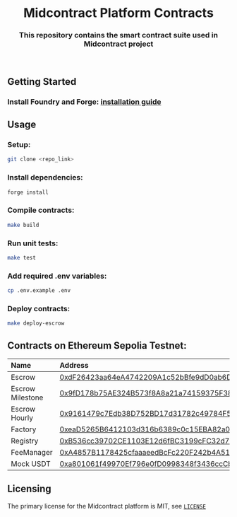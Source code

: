 # <h1 align="center"> Midcontract Platform Contracts </h1>

<h3 align="center"> This repository contains the smart contract suite used in Midcontract project </h3>
<br>

## Getting Started

### Install Foundry and Forge: [installation guide](https://book.getfoundry.sh/getting-started/installation)

## Usage

### Setup:
```bash
git clone <repo_link>
```
### Install dependencies:
```bash
forge install
```

### Compile contracts:
```bash
make build
```
### Run unit tests:
```bash
make test
```
### Add required .env variables:
```bash
cp .env.example .env
```
### Deploy contracts:
```bash
make deploy-escrow
```

## Contracts on Ethereum Sepolia Testnet:
| Name | Address |
| :--- | :--- |
| Escrow | [0xdF26423aa64eA4742209A1c52bBfe9dD0ab6D5B5](https://sepolia.etherscan.io/address/0xdF26423aa64eA4742209A1c52bBfe9dD0ab6D5B5) |
| Escrow Milestone | [0x9fD178b75AE324B573f8A8a21a74159375F383c5](https://sepolia.etherscan.io/address/0x9fD178b75AE324B573f8A8a21a74159375F383c5) |
| Escrow Hourly | [0x9161479c7Edb38D752BD17d31782c49784F52706](https://sepolia.etherscan.io/address/0x9161479c7Edb38D752BD17d31782c49784F52706) |
| Factory | [0xeaD5265B6412103d316b6389c0c15EBA82a0cbDa](https://sepolia.etherscan.io/address/0xeaD5265B6412103d316b6389c0c15EBA82a0cbDa) |
| Registry | [0xB536cc39702CE1103E12d6fBC3199cFC32d714f3](https://sepolia.etherscan.io/address/0xB536cc39702CE1103E12d6fBC3199cFC32d714f3) |
| FeeManager | [0xA4857B1178425cfaaaeedBcFc220F242b4A518fA](https://sepolia.etherscan.io/address/0xa4857b1178425cfaaaeedbcfc220f242b4a518fa) |
| Mock USDT | [0xa801061f49970Ef796e0fD0998348f3436ccCb1d](https://sepolia.etherscan.io/address/0xa801061f49970Ef796e0fD0998348f3436ccCb1d) |


## Licensing
The primary license for the Midcontract platform is MIT, see [`LICENSE`](LICENSE)
